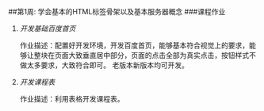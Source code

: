 ##第1周: 学会基本的HTML标签骨架以及基本服务器概念
###课程作业
1. *开发基础百度首页*

    作业描述：配置好开发环境，开发百度首页，能够基本符合视觉上的要求，能够让整块在页面大致垂直居中部分，页面的点击全部为真实点击，按钮样式不做太多要求，大致符合即可。 老版本新版本均可开发。

2. *开发课程表*

    作业描述：利用表格开发课程表。
